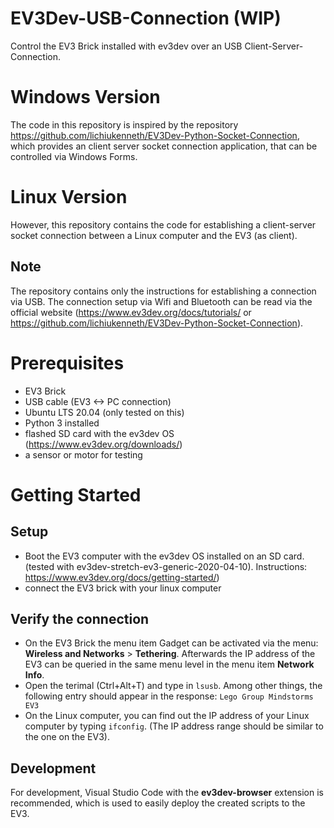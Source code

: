 # EV3Dev-USB-Connection (WIP)
Control the EV3 Brick installed with ev3dev over an USB Client-Server-Connection.

# Windows Version
The code in this repository is inspired by the repository https://github.com/lichiukenneth/EV3Dev-Python-Socket-Connection, which provides an client server socket connection application, that can be controlled via Windows Forms. 

# Linux Version
However, this repository contains the code for establishing a client-server socket connection between a Linux computer and the EV3 (as client).

## Note 
The repository contains only the instructions for establishing a connection via USB. The connection setup via Wifi and Bluetooth can be read via the official website (https://www.ev3dev.org/docs/tutorials/ or https://github.com/lichiukenneth/EV3Dev-Python-Socket-Connection). 

# Prerequisites

* EV3 Brick
* USB cable (EV3 <-> PC connection)
* Ubuntu LTS 20.04 (only tested on this)
* Python 3 installed
* flashed SD card with the ev3dev OS (https://www.ev3dev.org/downloads/)
* a sensor or motor for testing 

# Getting Started 

## Setup 

* Boot the EV3 computer with the ev3dev OS installed on an SD card. (tested with ev3dev-stretch-ev3-generic-2020-04-10).
Instructions: https://www.ev3dev.org/docs/getting-started/)
* connect the EV3 brick with your linux computer

## Verify the connection

* On the EV3 Brick the menu item Gadget can be activated via the menu: **Wireless and Networks** > **Tethering**. 
Afterwards the IP address of the EV3 can be queried in the same menu level in the menu item **Network Info**.  
* Open the terimal (Ctrl+Alt+T) and type in `lsusb`. Among other things, the following entry should appear in the response: `Lego Group Mindstorms EV3`
* On the Linux computer, you can find out the IP address of your Linux computer by typing `ifconfig`. (The IP address range should be similar to the one on the EV3). 

## Development 

For development, Visual Studio Code with the **ev3dev-browser** extension is recommended, which is used to easily deploy the created scripts to the EV3.
